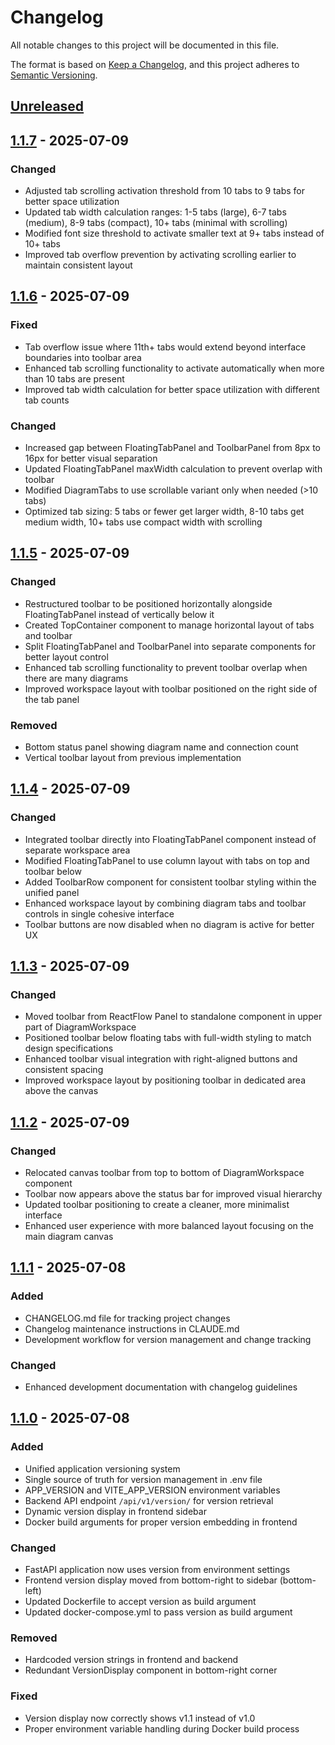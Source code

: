 # Changelog

All notable changes to this project will be documented in this file.

The format is based on [Keep a Changelog](https://keepachangelog.com/en/1.0.0/),
and this project adheres to [Semantic Versioning](https://semver.org/spec/v2.0.0.html).

## [Unreleased]

## [1.1.7] - 2025-07-09

### Changed
- Adjusted tab scrolling activation threshold from 10 tabs to 9 tabs for better space utilization
- Updated tab width calculation ranges: 1-5 tabs (large), 6-7 tabs (medium), 8-9 tabs (compact), 10+ tabs (minimal with scrolling)
- Modified font size threshold to activate smaller text at 9+ tabs instead of 10+ tabs
- Improved tab overflow prevention by activating scrolling earlier to maintain consistent layout

## [1.1.6] - 2025-07-09

### Fixed
- Tab overflow issue where 11th+ tabs would extend beyond interface boundaries into toolbar area
- Enhanced tab scrolling functionality to activate automatically when more than 10 tabs are present
- Improved tab width calculation for better space utilization with different tab counts

### Changed
- Increased gap between FloatingTabPanel and ToolbarPanel from 8px to 16px for better visual separation
- Updated FloatingTabPanel maxWidth calculation to prevent overlap with toolbar
- Modified DiagramTabs to use scrollable variant only when needed (>10 tabs)
- Optimized tab sizing: 5 tabs or fewer get larger width, 8-10 tabs get medium width, 10+ tabs use compact width with scrolling

## [1.1.5] - 2025-07-09

### Changed
- Restructured toolbar to be positioned horizontally alongside FloatingTabPanel instead of vertically below it
- Created TopContainer component to manage horizontal layout of tabs and toolbar
- Split FloatingTabPanel and ToolbarPanel into separate components for better layout control
- Enhanced tab scrolling functionality to prevent toolbar overlap when there are many diagrams
- Improved workspace layout with toolbar positioned on the right side of the tab panel

### Removed
- Bottom status panel showing diagram name and connection count
- Vertical toolbar layout from previous implementation

## [1.1.4] - 2025-07-09

### Changed
- Integrated toolbar directly into FloatingTabPanel component instead of separate workspace area
- Modified FloatingTabPanel to use column layout with tabs on top and toolbar below
- Added ToolbarRow component for consistent toolbar styling within the unified panel
- Enhanced workspace layout by combining diagram tabs and toolbar controls in single cohesive interface
- Toolbar buttons are now disabled when no diagram is active for better UX

## [1.1.3] - 2025-07-09

### Changed
- Moved toolbar from ReactFlow Panel to standalone component in upper part of DiagramWorkspace
- Positioned toolbar below floating tabs with full-width styling to match design specifications
- Enhanced toolbar visual integration with right-aligned buttons and consistent spacing
- Improved workspace layout by positioning toolbar in dedicated area above the canvas

## [1.1.2] - 2025-07-09

### Changed
- Relocated canvas toolbar from top to bottom of DiagramWorkspace component
- Toolbar now appears above the status bar for improved visual hierarchy
- Updated toolbar positioning to create a cleaner, more minimalist interface
- Enhanced user experience with more balanced layout focusing on the main diagram canvas

## [1.1.1] - 2025-07-08

### Added
- CHANGELOG.md file for tracking project changes
- Changelog maintenance instructions in CLAUDE.md
- Development workflow for version management and change tracking

### Changed
- Enhanced development documentation with changelog guidelines

## [1.1.0] - 2025-07-08

### Added
- Unified application versioning system
- Single source of truth for version management in .env file
- APP_VERSION and VITE_APP_VERSION environment variables
- Backend API endpoint `/api/v1/version/` for version retrieval
- Dynamic version display in frontend sidebar
- Docker build arguments for proper version embedding in frontend

### Changed
- FastAPI application now uses version from environment settings
- Frontend version display moved from bottom-right to sidebar (bottom-left)
- Updated Dockerfile to accept version as build argument
- Updated docker-compose.yml to pass version as build argument

### Removed
- Hardcoded version strings in frontend and backend
- Redundant VersionDisplay component in bottom-right corner

### Fixed
- Version display now correctly shows v1.1 instead of v1.0
- Proper environment variable handling during Docker build process

[Unreleased]: https://github.com/satoro/SysML_project/compare/v1.1.7...HEAD
[1.1.7]: https://github.com/satoro/SysML_project/compare/v1.1.6...v1.1.7
[1.1.6]: https://github.com/satoro/SysML_project/compare/v1.1.5...v1.1.6
[1.1.5]: https://github.com/satoro/SysML_project/compare/v1.1.4...v1.1.5
[1.1.4]: https://github.com/satoro/SysML_project/compare/v1.1.3...v1.1.4
[1.1.3]: https://github.com/satoro/SysML_project/compare/v1.1.2...v1.1.3
[1.1.2]: https://github.com/satoro/SysML_project/compare/v1.1.1...v1.1.2
[1.1.1]: https://github.com/satoro/SysML_project/compare/v1.1.0...v1.1.1
[1.1.0]: https://github.com/satoro/SysML_project/releases/tag/v1.1.0